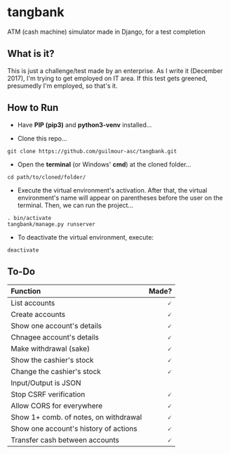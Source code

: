 # tangbank
ATM (cash machine) simulator made in Django, for a test completion

## What is it?
This is just a challenge/test made by an enterprise. As I write it (December 2017), I'm trying to get employed on IT area. If this test gets greened, presumedly I'm employed, so that's it.

## How to Run
- Have **PIP (pip3)** and **python3-venv** installed...

- Clone this repo...

`git clone https://github.com/guilmour-asc/tangbank.git`

- Open the **terminal** (or Windows' **cmd**) at the cloned folder...

`cd path/to/cloned/folder/`

- Execute the virtual environment's activation. After that, the virtual environment's name will appear on parentheses before the user on the terminal. Then, we can run the project...

```
. bin/activate
tangbank/manage.py runserver
```

- To deactivate the virtual environment, execute:

`deactivate`

## To-Do
| Function                              | Made? |
| :-------------------------------------| -----:|
| List accounts                         |     🗸 |
| Create accounts                       |     🗸 |
| Show one account's details            |     🗸 |
| Chnagee account's details             |     🗸 |
| Make withdrawal (sake)                |     🗸 |
| Show the cashier's stock              |     🗸 |
| Change the cashier's stock            |     🗸 |
| Input/Output is JSON                  |       |
| Stop CSRF verification                |     🗸 |
| Allow CORS for everywhere             |     🗸 |
| Show 1+ comb. of notes, on withdrawal |     🗸 |
| Show one account's history of actions |     🗸 |
| Transfer cash between accounts        |     🗸 |